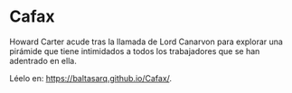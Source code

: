 # Cafax

Howard Carter acude tras la llamada de Lord Canarvon para explorar una pirámide que tiene intimidados a todos los trabajadores que se han adentrado en ella.

Léelo en: <a href="https://baltasarq.github.io/Cafax/">https://baltasarq.github.io/Cafax/</a>.
